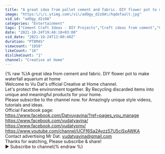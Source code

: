 ```yaml
---
title: "A great idea from pallet cement and fabric. DIY flower pot to make waterfall aquarium at home"
image: "https:\/\/i.ytimg.com\/vi\/adOgy_d2zOA\/hqdefault.jpg"
vid_id: "adOgy_d2zOA"
categories: "Entertainment"
tags: ["Cement Craft Ideas - DIY Projects","Craft ideas from cement","Cement craft synthetic"]
date: "2021-10-24T19:48:18+03:00"
vid_date: "2021-10-24T12:00:40Z"
duration: "PT8M4S"
viewcount: "1858"
likeCount: "16"
dislikeCount: "1"
channel: "Creative at Home"
---
```

{% raw %}A great idea from cement and fabric. DIY flower pot to make waterfall aquarium at home<br />Welcome to Vu Dat's official Creative at Home channel.<br />Let's protect the environment together. By Recycling discarded items into unique and meaningful products for your home.<br />Please subscribe to the channel now. for Amazingly unique style videos, tutorials and ideas.<br />Official Facebook page:<br /><a rel="nofollow" target="blank" href="https://www.facebook.com/Datvuyavina/?ref=pages_you_manage">https://www.facebook.com/Datvuyavina/?ref=pages_you_manage</a><br /><a rel="nofollow" target="blank" href="https://www.facebook.com/vudatyavina/">https://www.facebook.com/vudatyavina/</a><br /><a rel="nofollow" target="blank" href="https://www.facebook.com/vudatypmv/">https://www.facebook.com/vudatypmv/</a><br /><a rel="nofollow" target="blank" href="https://www.youtube.com/channel/UCFf6Sa2Ayzz57U5ciSxAWKA">https://www.youtube.com/channel/UCFf6Sa2Ayzz57U5ciSxAWKA</a><br />Contact advertising Mr Dat. vudatyavina@gmail.com<br />Thanks for watching, Please subscribe &amp; share!<br />► Subscribe to channel{% endraw %}
